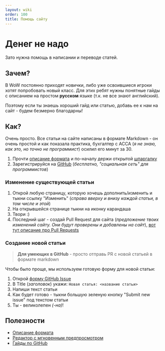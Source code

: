 ```yaml
---
layout: wiki
order: 100
title: Помощь сайту
---
```


# Денег не надо

Зато нужна помощь в написании и переводе статей.

## Зачем?

В WoW постоянно приходят новички, либо уже освоившиеся игроки хотят попробовать новый класс. Для этих ребят нужны понятные гайды с описанием на простом **русском** языке (т.к. не все знают английский).

Поэтому если ты знаешь хороший гайд или статью, добавь ее к нам на сайт - будем безмерно благодарны!

## Как?

Очень просто. Все статьи на сайте написаны в формате Markdown - он очень простой и как показала практика, бухгалтер с АССА (_я не знаю, как это, но точно не программист_) осилил его минут за 30.

1. Прочти [описание формата](https://guides.github.com/features/mastering-markdown/) и по-началу держи открытой [шпаргалку](https://github.com/adam-p/markdown-here/wiki/Markdown-Cheatsheet)
2. Зарегистрируйся на [GitHub](https://github.com) (_бесплатно, "социальная сеть" для программистов_)

### Изменение существующей статьи

1. Открой любую страницу, которую хочешь дополнить/изменить и тыкни ссылку "Изменить" (_справа вверху и внизу каждой статьи, в том числе и этой_)
2. На открывшейся странице тыкни на иконку карандаша
3. Твори :)
4. Последний шаг - создай Pull Request для сайта (_предложение твоих изменений сайту. Они будут проверены и добавлены на сайт_), [вот тут описание про Pull Requests](https://guides.github.com/activities/forking/#making-a-pull-request)

### Создание новой статьи

> **Для умеющих в GitHub** - просто отправь PR с новой статьей в формате markdown

Чтобы было проще, мы используем готовую форму для новой статьи:

1. Открой [форму GitHub Issue](https://github.com/rakshazi/forestguild.club/issues/new)
2. В Title (_заголовок_) укажи: `Новая статья: <название статьи>`
3. Напиши текст статьи
4. Как будет готово - тыкни большую зеленую кнопку "Submit new issue" под текстом статьи
5. Ты - великолепен _(-на)_!

## Полезности

* [Описание формата](https://guides.github.com/features/mastering-markdown/)
* [Редактор с мгновенным предпросмотром](https://dillinger.io)
* [Гайды по GitHub](https://guides.github.com)
